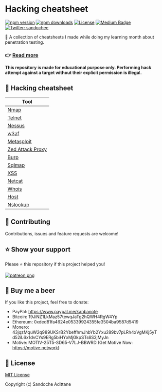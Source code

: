 # Hacking cheatsheet

[![npm version][npm-version-src]][npm-version-href]
[![npm downloads][npm-downloads-src]][npm-downloads-href]
[![License][license-src]][license-href]
[![Medium Badge](https://badgen.net/badge/icon/medium?icon=medium&label)](https://medium.com/@sandoche)
[![Twitter: sandochee](https://img.shields.io/twitter/follow/sandochee.svg?style=social)](https://twitter.com/sandochee)

📑 A collection of cheatsheets I made while doing my learning month about penetration testing.
### 👉 [Read more](https://medium.com/learning-lab/getting-started-with-ethical-hacking-1aa6401355fa)

**This repository is made for educational purpose only. Performing hack attempt against a target without their explicit permission is illegal.**

## 📑 Hacking cheatsheet

| Tool                                     |
| ---------------------------------------- |
| [Nmap](/cheatsheets/NMAP.md)             |
| [Telnet](/cheatsheets/TELNET.md)         |
| [Nessus](/cheatsheets/NESSUS.md)         |
| [w3af](/cheatsheets/W3AF.md)             |
| [Metasploit](/cheatsheets/METASPLOIT.md) |
| [Zed Attack Proxy](/cheatsheets/ZAP.md)  |
| [Burp](/cheatsheets/BURP.md)             |
| [Sqlmap](/cheatsheets/SQLMAP.md)         |
| [XSS](/cheatsheets/XSS.md)               |
| [Netcat](/cheatsheets/NETCAT.md)         |
| [Whois](/cheatsheets/WHOIS.md)           |
| [Host](/cheatsheets/HOST.md)             |
| [Nslookup](/cheatsheets/NSLOOKUP.md)     |

## 🤝 Contributing

Contributions, issues and feature requests are welcome!

## ⭐️ Show your support

Please ⭐️ this repository if this project helped you!

<a href="https://www.patreon.com/sandoche">[![patreon.png](https://c5.patreon.com/external/logo/become_a_patron_button.png)](https://www.patreon.com/sandoche)</a>

## 🍺 Buy me a beer

If you like this project, feel free to donate:

- PayPal: https://www.paypal.me/kanbanote
- Bitcoin: 19JiNZ1LkMaz57tewqJaTg2hQWH4RgW4Yp
- Ethereum: 0xded81fa4624e05339924355fe3504ba9587d5419
- Monero: 43jqzMquW2q989UKSrB2YbeffhmJhbYb2Yxu289bv7pLRh4xVgMKj5yTd52iL6x1dvCYs9ERg5biHYxMjGkpSTs6S2jMyJn
- Motive: MOTIV-25T5-SD65-V7LJ-BBWRD (Get Motive Now: https://motive.network)

## 📄 License

[MIT License](./LICENSE)

Copyright (c) Sandoche Adittane

<!-- Badges -->

[npm-version-src]: https://img.shields.io/npm/v/darkmode-js/latest.svg
[npm-version-href]: https://npmjs.com/package/darkmode-js
[npm-downloads-src]: https://img.shields.io/npm/dt/darkmode-js.svg
[npm-downloads-href]: https://npmjs.com/package/darkmode-js
[license-src]: https://img.shields.io/npm/l/darkmode-js.svg
[license-href]: ./LICENSE

